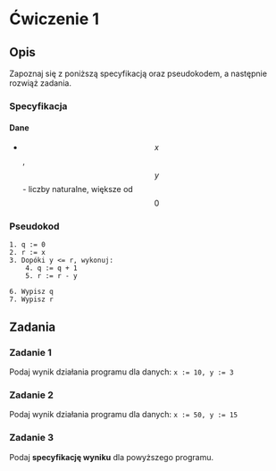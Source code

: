 # Ćwiczenie 1

## Opis

Zapoznaj się z poniższą specyfikacją oraz pseudokodem, a następnie rozwiąż zadania.

### Specyfikacja

#### Dane

* $$x$$, $$y$$ - liczby naturalne, większe od $$0$$ 

### Pseudokod

```
1. q := 0
2. r := x
3. Dopóki y <= r, wykonuj:
    4. q := q + 1
    5. r := r - y
    
6. Wypisz q
7. Wypisz r 
```

## Zadania

### Zadanie 1

Podaj wynik działania programu dla danych: `x := 10, y := 3`

### Zadanie 2

Podaj wynik działania programu dla danych: `x := 50, y := 15`

### Zadanie 3

Podaj **specyfikację wyniku** dla powyższego programu.
